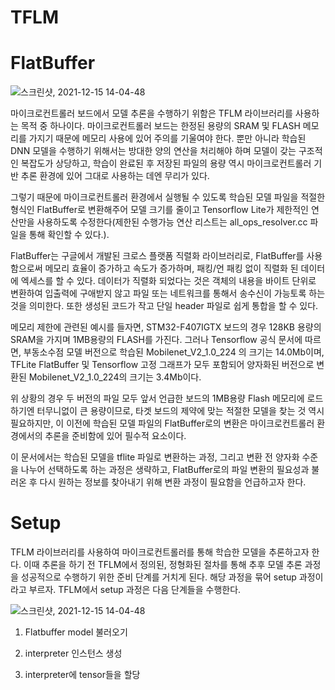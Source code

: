 # TFLM


# FlatBuffer

![스크린샷, 2021-12-15 14-04-48](https://user-images.githubusercontent.com/76988777/146126800-05246d8c-6037-4630-9eda-c1774d478cdc.png)

마이크로컨트롤러 보드에서 모델 추론을 수행하기 위함은 TFLM 라이브러리를 사용하는 목적 중 하나이다. 마이크로컨트롤러 보드는 한정된 용량의 SRAM 및 FLASH 메모리를 가지기 때문에 메모리 사용에 있어 주의를 기울여야 한다. 뿐만 아니라 학습된 DNN 모델을 수행하기 위해서는 방대한 양의 연산을 처리해야 하며 모델이 갖는 구조적인 복잡도가 상당하고, 학습이 완료된 후 저장된 파일의 용량 역시 마이크로컨트롤러 기반 추론 환경에 있어 그대로 사용하는 데엔 무리가 있다. 

그렇기 때문에 마이크로컨트롤러 환경에서 실행될 수 있도록 학습된 모델 파일을 적절한 형식인 FlatBuffer로 변환해주어 모델 크기를 줄이고 Tensorflow Lite가 제한적인 연산만을 사용하도록 수정한다(제한된 수행가능 연산 리스트는 all_ops_resolver.cc 파일을 통해 확인할 수 있다.). 

FlatBuffer는 구글에서 개발된 크로스 플랫폼 직렬화 라이브러리로, FlatBuffer를 사용함으로써 메모리 효율이 증가하고 속도가 증가하며, 패킹/언 패킹 없이 직렬화 된 데이터에 엑세스를 할 수 있다. 데이터가 직렬화 되었다는 것은 객체의 내용을 바이트 단위로 변환하여 입출력에 구애받지 않고 파일 또는 네트워크를 통해서 송수신이 가능토록 하는 것을 의미한다. 또한 생성된 코드가 작고 단일 header 파일로 쉽게 통합을 할 수 있다. 

메모리 제한에 관련된 예시를 들자면, STM32-F407IGTX 보드의 경우 128KB 용량의 SRAM을 가지며 1MB용량의 FLASH를 가진다. 그러나 Tensorflow 공식 문서에 따르면, 부동소수점 모델 버전으로 학습된 Mobilenet_V2_1.0_224 의 크기는 14.0Mb이며, TFLite FlatBuffer 및 Tensorflow 고정 그래프가 모두 포함되어 양자화된 버전으로 변환된 Mobilenet_V2_1.0_224의 크기는 3.4Mb이다. 

위 상황의 경우 두 버전의 파일 모두 앞서 언급한 보드의 1MB용량 Flash 메모리에 로드하기엔 터무니없이 큰 용량이므로, 타겟 보드의 제약에 맞는 적절한 모델을 찾는 것 역시 필요하지만, 이 이전에 학습된 모델 파일의 FlatBuffer로의 변환은 마이크로컨트롤러 환경에서의 추론을 준비함에 있어 필수적 요소이다. 

이 문서에서는 학습된 모델을 tflite 파일로 변환하는 과정, 그리고 변환 전 양자화 수준을 나누어 선택하도록 하는 과정은 생략하고, FlatBuffer로의 파일 변환의 필요성과 불러온 후 다시 원하는 정보를 찾아내기 위해 변환 과정이 필요함을 언급하고자 한다.

# Setup
TFLM 라이브러리를 사용하여 마이크로컨트롤러를 통해 학습한 모델을 추론하고자 한다. 이때 추론을 하기 전 TFLM에서 정의된, 정형화된 절차를 통해 추후 모델 추론 과정을 성공적으로 수행하기 위한 준비 단계를 거치게 된다. 해당 과정을 묶어 setup 과정이라고 부르자. TFLM에서 setup 과정은 다음 단계들을 수행한다.

![스크린샷, 2021-12-15 14-04-48](https://user-images.githubusercontent.com/76988777/146126800-05246d8c-6037-4630-9eda-c1774d478cdc.png)

1. Flatbuffer model 불러오기



2. interpreter 인스턴스 생성

3. interpreter에 tensor들을 할당
